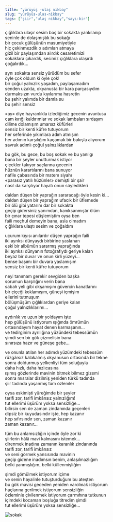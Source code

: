 ```yaml
---
title: "yürüyüş -ulaş nikbay"
slug: "yürüyüs-ulas-nikbay"
tags: ["şiir","ulaş nikbay","sayı:bir"]
---
```


çığlıklara ulaşır sesim boş bir sokakta yankılanıp  
seninle de dolaşmıştık bu sokağı  
bir çocuk gülüşünün masumiyetiyle  
hiç çekinmezdik o adımları atmaya  
gizil bir paylaşımdan alırdık cesaretimizi  
sokaklara çıkardık, sesimiz çığlıklara ulaşırdı  
çoğalırdık...

aynı sokakta sensiz yürüdüm bu sefer  
öyle çok oldum ki öyle çok!  
bir çoğul yalnızlık yaşadım, paylaşamadım  
senden uzakta, okyanusta bir kara parçasıydım  
durmaksızın vurdu kıyılarıma hasretin  
bu şehir yalımda bir damla su  
bu şehir sensiz

«ay» diye hayranlıkla izlediğimiz gecenin avuntusu  
cam kırığı kaldırımlar ve sokak lambaları sırdaşım  
dilime dolamışım umarsız küfürleri  
sensiz bir kenti küfre tutuyorum  
her seferinde yıkımlara adım atmışım  
her adımın karşılığını kaçamak bir bakışla alıyorum  
savruk adımlı çoğul yalnızlıklardan

bu gök, bu gece, bu boş sokak ve bu yanılgı  
bana bir şeyler unutturmak istiyor  
çiçekler takıyor saçlarına gecenin  
hüznün karartılarını bana sunuyor  
nafile çabasında bir matem siyahı  
«parasız yatılı hüzünler» demişti bir şair  
nasıl da karşılıyor hayatı onun söyledikleri

daldan düşen bir yaprağın sararacağı öyle kesin ki...  
daldan düşen bir yaprağım ufacık bir üflemede  
bir ölü gibi yatarım dar bir sokakta  
geçip gidersiniz yanımdan, kanıksanmıştır ölüm  
bir çınar tepesi düşlemiştim oysa ben  
faili meçhul demeyin bana, asla olmadım  
çığlıklara ulaştı sesim ve çoğaldım

uçurum kıyısı anılardır düşen yaprağın faili  
iki ayrıksı dünyaydı birbirine yaslanan  
eski bir albümün sararmış yaprağında  
iki ayrıksı dünyanın fotoğrafıydı geriye kalan  
beyaz bir duvar ve onun kirli yüzeyi...  
bense başımı bir duvara yaslamışım  
sensiz bir kenti küfre tutuyorum

neyi tanımam gerekir sevgiden başka  
sorumun karşılığını verin bana  
sabah yeli gibi okşamışım güvercin kanatlarını  
bir çiçeği koklamışım, güneşi içmişim  
ellerini tutmuşum  
bölüşmüşüm çığlıklardan geriye kalan  
çoğul yalnızlıklarımı...

aydınlık ve uzun bir yoldayım işte  
hep gülüşünü istiyorum ışığında ömrümün  
ortasındayım hayat denen karmaşanın...  
ve tedirginim ayrılığına yüzündeki tebessümün  
şimdi sen bir gök çizmelisin bana  
sınırsıza hazır ve güneşe gebe...

ve onunla atılan her adımdı yüzümdeki tebessüm  
rüzgârsız kalakalmış okyanusun ortasında bir tekne  
sonra doldurmuş yelkenliyi tüm soluğuyla  
daha hızlı, daha hızlıcasına  
ışımış gözlerinde mavinin bitmek bilmez gizemi  
sonra mısralar dizilmiş yeniden türkü tadında  
şiir tadında yaşanmış tüm özlemler

oysa eskimişti yüreğimde bir şeyler  
tarifi zor, tarifi imkânsız yalnızlığım!  
tut ellerimi üşürüm yoksa sensizliğe...  
bilirsin sen de zaman zindanında geçenleri  
dipsiz bir kuyudasındır işte, hep kazanır  
hep sıfırsındır sen, zaman kazanır  
zaman kazanır...

tüm bu anlamsızlığın içinde öyle zor ki  
şiirlerin hâlâ mavi kalmasını istemek...  
direnmek inadına zamanın karanlık zindanında  
tarifi zor, tarifi imkânsız  
ve seni görmek yansısında mavinin  
geçip gidene inadımsın benim, anlaşılmazlığım  
belki yanmışlığım, belki küllenmişliğim

şimdi gömülmek istiyorum içime  
ve senin hayalinle tutuşturduğum bu ateşten  
bu gök mavisi geceden yeniden varolmak istiyorum  
haçlarına gerilmek istiyorum sensizliğin  
özleminle çivilenmek istiyorum çarmıhına tutkunun  
içimdeki kocaman boşluğa titredim şimdi  
tut ellerimi üşürüm yoksa sensizliğe...

![sokak](/img/ky01_16_zaferyalcinpinar.jpg)

